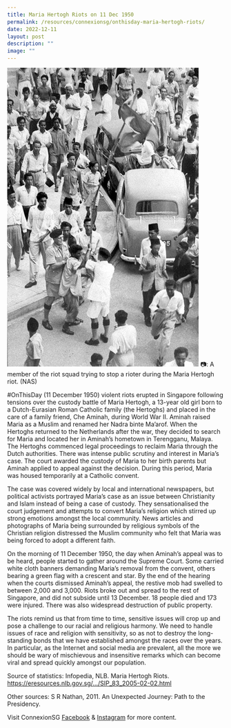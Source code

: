 ```yaml
---
title: Maria Hertogh Riots on 11 Dec 1950
permalink: /resources/connexionsg/onthisday-maria-hertogh-riots/
date: 2022-12-11
layout: post
description: ""
image: ""
---
```

![](/images/connexionsg/2023/riots.jpg)
📷: A member of the riot squad trying to stop a rioter during the Maria Hertogh riot. (NAS)

#OnThisDay (11 December 1950) violent riots erupted in Singapore following tensions over the custody battle of Maria Hertogh, a 13-year old girl born to a Dutch-Eurasian Roman Catholic family (the Hertoghs) and placed in the care of a family friend, Che Aminah, during World War II. Aminah raised Maria as a Muslim and renamed her Nadra binte Ma’arof. When the Hertoghs returned to the Netherlands after the war, they decided to search for Maria and located her in Aminah’s hometown in Terengganu, Malaya. The Hertoghs commenced legal proceedings to reclaim Maria through the Dutch authorities. There was intense public scrutiny and interest in Maria’s case. The court awarded the custody of Maria to her birth parents but Aminah applied to appeal against the decision. During this period, Maria was housed temporarily at a Catholic convent.

The case was covered widely by local and international newspapers, but political activists portrayed Maria’s case as an issue between Christianity and Islam instead of being a case of custody. They sensationalised the court judgement and attempts to convert Maria’s religion which stirred up strong emotions amongst the local community. News articles and photographs of Maria being surrounded by religious symbols of the Christian religion distressed the Muslim community who felt that Maria was being forced to adopt a different faith.

On the morning of 11 December 1950, the day when Aminah’s appeal was to be heard, people started to gather around the Supreme Court. Some carried white cloth banners demanding Maria’s removal from the convent, others bearing a green flag with a crescent and star. By the end of the hearing when the courts dismissed Aminah’s appeal, the restive mob had swelled to between 2,000 and 3,000. Riots broke out and spread to the rest of Singapore, and did not subside until 13 December. 18 people died and 173 were injured. There was also widespread destruction of public property.

The riots remind us that from time to time, sensitive issues will crop up and pose a challenge to our racial and religious harmony. We need to handle issues of race and religion with sensitivity, so as not to destroy the long-standing bonds that we have established amongst the races over the years. In particular, as the Internet and social media are prevalent, all the more we should be wary of mischievous and insensitive remarks which can become viral and spread quickly amongst our population.

Source of statistics: Infopedia, NLB. Maria Hertogh Riots. https://eresources.nlb.gov.sg/.../SIP_83_2005-02-02.html 

Other sources: S R Nathan, 2011. An Unexpected Journey: Path to the Presidency.

Visit ConnexionSG [Facebook](https://www.facebook.com/ConnexionSG) & [Instagram](https://www.instagram.com/connexionsg/) for more content.
